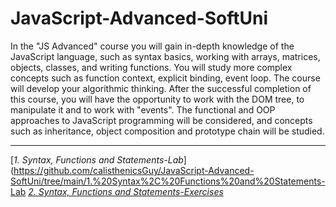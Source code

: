 # JavaScript-Advanced-SoftUni
In the "JS Advanced" course you will gain in-depth knowledge of the JavaScript language, such as syntax basics, working with arrays, matrices, objects, classes, and writing functions. You will study more complex concepts such as function context, explicit binding, event loop. The course will develop your algorithmic thinking. After the successful completion of this course, you will have the opportunity to work with the DOM tree, to manipulate it and to work with "events". The functional and OOP approaches to JavaScript programming will be considered, and concepts such as inheritance, object composition and prototype chain will be studied.

-------------------------------------------------------------------------------------------------------------------------------------------------------------------------
[*1. Syntax, Functions and Statements-Lab*](https://github.com/calisthenicsGuy/JavaScript-Advanced-SoftUni/tree/main/1.%20Syntax%2C%20Functions%20and%20Statements-Lab
[*2. Syntax, Functions and Statements-Exercises*](https://github.com/calisthenicsGuy/JavaScript-Advanced-SoftUni/tree/main/2.%20Syntax%2C%20Functions%20and%20Statements-Exercises)
